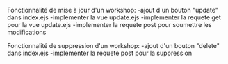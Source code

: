 Fonctionnalité de mise à jour d'un workshop:
    -ajout d'un bouton "update" dans index.ejs
    -implementer la vue update.ejs
    -implementer la requete get pour la vue update.ejs
    -implementer la requete post pour soumettre les modifications

Fonctionnalité de suppression d'un workshop:
    -ajout d'un bouton "delete" dans index.ejs
    -implementer la requete post pour la suppression